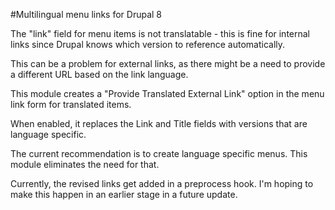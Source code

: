 #Multilingual menu links for Drupal 8

The "link" field for menu items is not translatable - this is fine for internal links
since Drupal knows which version to reference automatically.

This can be a problem for external links, as there might be a need to provide a different URL
based on the link language.

This module creates a "Provide Translated External Link" option in the menu link form for translated items.

When enabled, it replaces the Link and Title fields with versions that are language specific. 

The current recommendation is to create language specific menus. This module eliminates the need for that.

Currently, the revised links get added in a preprocess hook. I'm hoping to make this happen in an earlier stage
in a future update.